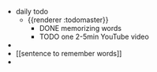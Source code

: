 - daily todo
	- {{renderer :todomaster}}
		- DONE memorizing words
		- TODO one 2-5min YouTube video
-
- [[sentence to remember words]]
-